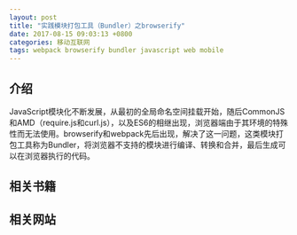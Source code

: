 ```yaml
---
layout: post
title: "实践模块打包工具（Bundler）之browserify"
date: 2017-08-15 09:03:13 +0800
categories: 移动互联网
tags: webpack browserify bundler javascript web mobile
---
```


## 介绍

JavaScript模块化不断发展，从最初的全局命名空间挂载开始，随后CommonJS和AMD（require.js和curl.js），以及ES6的相继出现，浏览器端由于其环境的特殊性而无法使用。browserify和webpack先后出现，解决了这一问题，这类模块打包工具称为Bundler，将浏览器不支持的模块进行编译、转换和合并，最后生成可以在浏览器执行的代码。

## 相关书籍



## 相关网站

